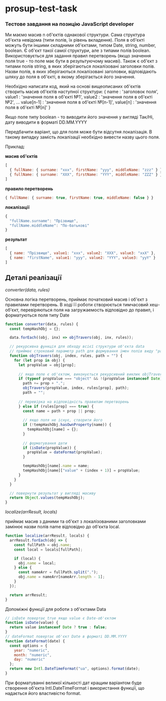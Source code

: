 # prosup-test-task
### Тестове завдання на позицію JavaScript developer

Ми маємо масив n об'єктів однакової структури. Сама структура об'єкта невідома (типи полів, їх рівень вкладення). Поля в об'єкті можуть бути іншими складними об'єктами, типом Date, string, number, boolean.
Є об'єкт такої самої структури, але з типами полів boolean. Використовується для задання правил перетворень (якщо значення поля true - то поле має бути в результуючому масиві). Також є об'єкт з типами полів string, в яких зберігаються локалізовані заголовки полів. Назви полів, в яких зберігаються локалізовані заголовки, відповідають шляху до поля в об'єкті, в якому зберігається його значення.

Необхідно написати код, який на основі вищеописаних об'єктів створить масив об'єктів наступної структури: 
{
name : 'заголовок поля',
value1 : 'значення поля в об'єкті №1',
value2 : 'значення поля в об'єкті №2',
...
value[n-1] : 'значення поля в об'єкті №[n-1]',
value[n] : 'значення поля в об'єкті №[n]'
}

Якщо поле типу boolean - то виводити його значення у вигляді Так/Ні, дату виводити в форматі DD.MM.YYYY

Передбачити варіант, що для поля може бути відсутня локалізація. В такому випадку замість локалізації необхідно вивести назву цього поля.

Приклад:

**масив об'єктів**
```javascript
[
  { fullName: { surname: "xxx", firstName: "yyy", middleName: "zzz" } },
  { fullName: { surname: "XXX", firstName: "YYY", middleName: "ZZZ" } }
]
```

**правило перетворень**
```javascript
{ fullName: { surname: true, firstName: true, middleName: false } }
```

**локалізації**
```javascript
{
  "fullName.surname": "Прізвище",
  "fullName.middleName": "По-батькові"
}
```

**результат**
```javascript
[
  { name: "Прізвище", value1: "xxx", value2: "XXX", value3: "xxX" },
  { name: "firstName", value1: "yyy", value2: "YYY", value3: "yyY" }
]
```

## Деталі реалізації

*converter(data, rules)*

Основна логіка перетворень, приймає початковий масив і об'єкт з правилами перетворень.
В ході її роботи створюється тимчасовий хеш-об'єкт, перевіряються поля на загружаемость відповідно до правил, і форматуються поля типу Date
```javascript
function converter(data, rules) {
  const tempHashObj = {};

  data.forEach((obj, inx) => objTravers(obj, inx, rules));

  // рекурсивна функція для обходу всієї структури об'єкта data
  // приймає строковий параметр path для формування імен полів виду "parent.child"
  function objTravers(obj, index, rules, path = "") {
    for (let prop in obj) {
      let propValue = obj[prop];
      
      // якщо поле є об'єктом, виконується рекурсивний виклик objTravers зі збереженням шляху
      if (typeof propValue === "object" && !(propValue instanceof Date)) {
        path += prop + ".";
        objTravers(propValue, index, rules[prop], path);
        path = "";
        
      // перевірка на відповідність правилам перетворень
      } else if (rules[prop] === true) {
        const name = path + prop || prop;
        
        // якщо поля не існує, створити його
        if (!tempHashObj.hasOwnProperty(name)) {
          tempHashObj[name] = {};
        }
        
        // форматування дати
        if (isDate(propValue)) {
          propValue = dateFormat(propValue);
        }

        tempHashObj[name].name = name;
        tempHashObj[name]["value" + (index + 1)] = propValue;
      }
    }
  }

  // повернути результат у вигляді масиву
  return Object.values(tempHashObj);
}
```

*localize(arrResult, locals)*

приймає масив з даними та об'єкт з локалізованими заголовками замінює назви полів name відповідно до об'єкта local.
```javascript
function localize(arrResult, locals) {
  arrResult.forEach(obj => {
    const fullPath = obj.name;
    const local = locals[fullPath];

    if (local) {
      obj.name = local;
    } else {
      const nameArr = fullPath.split(".");
      obj.name = nameArr[nameArr.length - 1];
    }
  });

  return arrResult;
}
```

Допоміжні функції для роботи з об'єктами Data
```javascript
// isDate повертає true якщо value є Datе-об'єктом
function isDate(value) {
  return value instanceof Date ? true : false;
}
// dateFormat повертає об'єкт Date в форматі DD.MM.YYYY
function dateFormat(date) {
  const options = {
    year: "numeric",
    month: "numeric",
    day: "numeric"
  };
  return new Intl.DateTimeFormat("ua", options).format(date);
}
```
При форматуванні великої кількості дат кращим варіантом буде створення об'єкта Intl.DateTimeFormat і використання функції, що надається його властивістю format.
